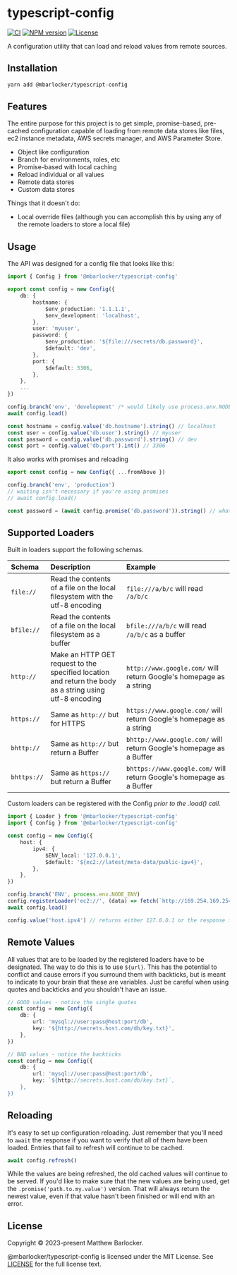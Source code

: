 # typescript-config

[![CI](https://github.com/mbarlocker/typescript-config/actions/workflows/ci.yml/badge.svg)](https://github.com/mbarlocker/typescript-config/actions/workflows/ci.yml)
[![NPM version](http://img.shields.io/npm/v/@mbarlocker/typescript-config.svg)](https://www.npmjs.com/package/@mbarlocker/typescript-config)
[![License](http://img.shields.io/badge/license-mit-blue.svg?style=flat-square)](https://raw.githubusercontent.com/mbarlocker/typescript-config/main/LICENSE)

A configuration utility that can load and reload values from remote sources.

## Installation

```sh
yarn add @mbarlocker/typescript-config
```

## Features

The entire purpose for this project is to get simple, promise-based, pre-cached configuration capable of loading from
remote data stores like files, ec2 instance metadata, AWS secrets manager, and AWS Parameter Store.

* Object like configuration
* Branch for environments, roles, etc
* Promise-based with local caching
* Reload individual or all values
* Remote data stores
* Custom data stores

Things that it doesn't do:

* Local override files (although you can accomplish this by using any of the remote loaders to store a local file)

## Usage

The API was designed for a config file that looks like this:

```typescript
import { Config } from '@mbarlocker/typescript-config'

export const config = new Config({
	db: {
		hostname: {
			$env_production: '1.1.1.1',
			$env_development: 'localhost',
		},
		user: 'myuser',
		password: {
			$env_production: '${file:///secrets/db.password}',
			$default: 'dev',
		},
		port: {
			$default: 3306,
		},
	},
	...
})

config.branch('env', 'development' /* would likely use process.env.NODE_ENV or similar */)
await config.load()

const hostname = config.value('db.hostname').string() // localhost
const user = config.value('db.user').string() // myuser
const password = config.value('db.password').string() // dev
const port = config.value('db.port').int() // 3306
```

It also works with promises and reloading
```typescript
export const config = new Config({ ...fromAbove })

config.branch('env', 'production')
// waiting isn't necessary if you're using promises
// await config.load() 

const password = (await config.promise('db.password')).string() // whatever the contents of /secrets/db.password are, as text
```

## Supported Loaders

Built in loaders support the following schemas.

| Schema | Description | Example |
| :----- | :---------- | :------ |
| `file://` | Read the contents of a file on the local filesystem with the utf-8 encoding | `file:///a/b/c` will read `/a/b/c` |
| `bfile://` | Read the contents of a file on the local filesystem as a buffer | `bfile:///a/b/c` will read `/a/b/c` as a buffer |
| `http://` | Make an HTTP GET request to the specified location and return the body as a string using utf-8 encoding | `http://www.google.com/` will return Google's homepage as a string |
| `https://` | Same as `http://` but for HTTPS | `https://www.google.com/` will return Google's homepage as a string |
| `bhttp://` | Same as `http://` but return a Buffer | `bhttp://www.google.com/` will return Google's homepage as a Buffer |
| `bhttps://` | Same as `https://` but return a Buffer | `bhttps://www.google.com/` will return Google's homepage as a Buffer |

Custom loaders can be registered with the Config *prior to the .load() call*.

```typescript
import { Loader } from '@mbarlocker/typescript-config'
import { Config } from '@mbarlocker/typescript-config'

const config = new Config({
	host: {
		ipv4: {
			$ENV_local: '127.0.0.1',
			$default: '${ec2://latest/meta-data/public-ipv4}',
		},
	},
})

config.branch('ENV', process.env.NODE_ENV)
config.registerLoader('ec2://', (data) => fetch(`http://169.254.169.254/${data.url}`))
await config.load()

config.value('host.ipv4') // returns either 127.0.0.1 or the response from the EC2 metadata server
```

## Remote Values

All values that are to be loaded by the registered loaders have to be designated. The way to
do this is to use `${url}`. This has the potential to conflict and cause errors if you surround them
with backticks, but is meant to indicate to your brain that these are variables. Just be careful when
using quotes and backticks and you shouldn't have an issue.

```typescript
// GOOD values - notice the single quotes
const config = new Config({
	db: {
		url: 'mysql://user:pass@host:port/db',
		key: '${http://secrets.host.com/db/key.txt}',
	},
})

// BAD values - notice the backticks
const config = new Config({
	db: {
		url: 'mysql://user:pass@host:port/db',
		key: `${http://secrets.host.com/db/key.txt}`,
	},
})
```

## Reloading

It's easy to set up configuration reloading. Just remember that you'll need to `await` the response if
you want to verify that all of them have been loaded. Entries that fail to refresh will continue to be
cached.

```typescript
await config.refresh()
```

While the values are being refreshed, the old cached values will continue to be served. If you'd like to make sure
that the new values are being used, get the `.promise('path.to.my.value')` version. That will always return the newest
value, even if that value hasn't been finished or will end with an error.

## License

Copyright © 2023-present Matthew Barlocker.

@mbarlocker/typescript-config is licensed under the MIT License. See [LICENSE](LICENSE) for the full license text.
